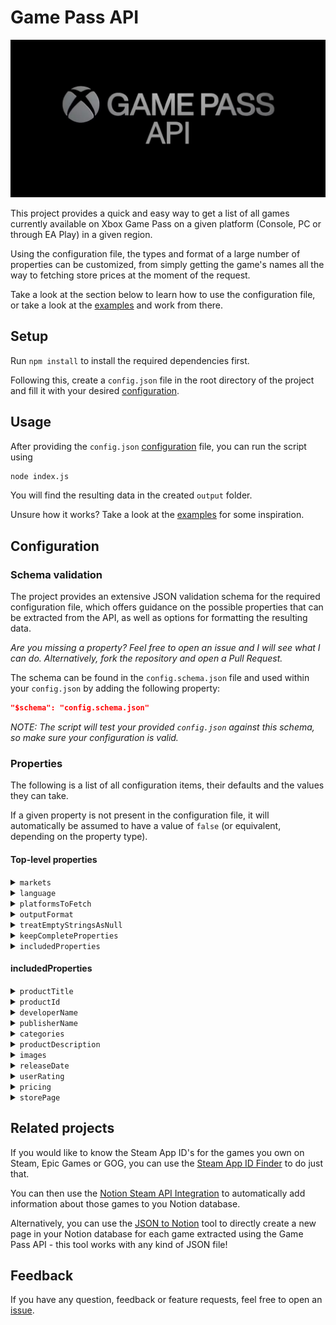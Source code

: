 # Game Pass API

![Game Pass API banner](images/GamePassApiBanner.png)

This project provides a quick and easy way to get a list of all games currently available on Xbox Game Pass on a given platform (Console, PC or through EA Play) in a given region.

Using the configuration file, the types and format of a large number of properties can be customized, from simply getting the game's names all the way to fetching store prices at the moment of the request.

Take a look at the section below to learn how to use the configuration file, or take a look at the [examples](examples) and work from there.

## Setup

Run `npm install` to install the required dependencies first.

Following this, create a `config.json` file in the root directory of the project and fill it with your desired [configuration](#configuration).

## Usage

After providing the `config.json` [configuration](#configuration) file, you can run the script using

```bash
node index.js
```

You will find the resulting data in the created `output` folder.

Unsure how it works? Take a look at the [examples](examples) for some inspiration.

## Configuration

### Schema validation

The project provides an extensive JSON validation schema for the required configuration file, which offers guidance on the possible properties that can be extracted from the API, as well as options for formatting the resulting data.

*Are you missing a property? Feel free to open an issue and I will see what I can do. Alternatively, fork the repository and open a Pull Request.*

The schema can be found in the `config.schema.json` file and used within your `config.json` by adding the following property:

```json
"$schema": "config.schema.json"
```

*NOTE: The script will test your provided `config.json` against this schema, so make sure your configuration is valid.*

### Properties

The following is a list of all configuration items, their defaults and the values they can take.

If a given property is not present in the configuration file, it will automatically be assumed to have a value of `false` (or equivalent, depending on the property type).

#### Top-level properties

<details>
<summary><code>markets</code></summary>

The two letter market codes for which to fetch games. The script will run once for each market code.

| Type | Default value | Possible values | Required |
| --- | --- | --- | --- |
| `array` | `["US"]` | `"US"`, `"DZ"`, `"AR"`, `"AU"`, `"AT"`, `"BH"`, `"BD"`, `"BE"`, `"BR"`, `"BG"`, `"CA"`, `"CL"`, `"CN"`, `"CO"`, `"CR"`, `"HR"`, `"CY"`, `"CZ"`, `"DK"`, `"EG"`, `"EE"`, `"FI"`, `"FR"`, `"DE"`, `"GR"`, `"GT"`, `"HK"`, `"HU"`, `"IS"`, `"IN"`, `"ID"`, `"IQ"`, `"IE"`, `"IL"`, `"IT"`, `"JP"`, `"JO"`, `"KZ"`, `"KE"`, `"KW"`, `"LV"`, `"LB"`, `"LI"`, `"LT"`, `"LU"`, `"MY"`, `"MT"`, `"MR"`, `"MX"`, `"MA"`, `"NL"`, `"NZ"`, `"NG"`, `"NO"`, `"OM"`, `"PK"`, `"PE"`, `"PH"`, `"PL"`, `"PT"`, `"QA"`, `"RO"`, `"RU"`, `"SA"`, `"RS"`, `"SG"`, `"SK"`, `"SI"`, `"ZA"`, `"KR"`, `"ES"`, `"SE"`, `"CH"`, `"TW"`, `"TH"`, `"TT"`, `"TN"`, `"TR"`, `"UA"`, `"AE"`, `"GB"`, `"VN"`, `"YE"`, `"LY"`, `"LK"`, `"UY"`, `"VE"`, `"AF"`, `"AX"`, `"AL"`, `"AS"`, `"AO"`, `"AI"`, `"AQ"`, `"AG"`, `"AM"`, `"AW"`, `"BO"`, `"BQ"`, `"BA"`, `"BW"`, `"BV"`, `"IO"`, `"BN"`, `"BF"`, `"BI"`, `"KH"`, `"CM"`, `"CV"`, `"KY"`, `"CF"`, `"TD"`, `"TL"`, `"DJ"`, `"DM"`, `"DO"`, `"EC"`, `"SV"`, `"GQ"`, `"ER"`, `"ET"`, `"FK"`, `"FO"`, `"FJ"`, `"GF"`, `"PF"`, `"TF"`, `"GA"`, `"GM"`, `"GE"`, `"GH"`, `"GI"`, `"GL"`, `"GD"`, `"GP"`, `"GU"`, `"GG"`, `"GN"`, `"GW"`, `"GY"`, `"HT"`, `"HM"`, `"HN"`, `"AZ"`, `"BS"`, `"BB"`, `"BY"`, `"BZ"`, `"BJ"`, `"BM"`, `"BT"`, `"KM"`, `"CG"`, `"CD"`, `"CK"`, `"CX"`, `"CC"`, `"CI"`, `"CW"`, `"JM"`, `"SJ"`, `"JE"`, `"KI"`, `"KG"`, `"LA"`, `"LS"`, `"LR"`, `"MO"`, `"MK"`, `"MG"`, `"MW"`, `"IM"`, `"MH"`, `"MQ"`, `"MU"`, `"YT"`, `"FM"`, `"MD"`, `"MN"`, `"MS"`, `"MZ"`, `"MM"`, `"NA"`, `"NR"`, `"NP"`, `"MV"`, `"ML"`, `"NC"`, `"NI"`, `"NE"`, `"NU"`, `"NF"`, `"PW"`, `"PS"`, `"PA"`, `"PG"`, `"PY"`, `"RE"`, `"RW"`, `"BL"`, `"MF"`, `"WS"`, `"ST"`, `"SN"`, `"MP"`, `"PN"`, `"SX"`, `"SB"`, `"SO"`, `"SC"`, `"SL"`, `"GS"`, `"SH"`, `"KN"`, `"LC"`, `"PM"`, `"VC"`, `"TJ"`, `"TZ"`, `"TG"`, `"TK"`, `"TO"`, `"TM"`, `"TC"`, `"TV"`, `"UM"`, `"UG"`, `"VI"`, `"VG"`, `"WF"`, `"EH"`, `"ZM"`, `"ZW"`, `"UZ"`, `"VU"`, `"SR"`, `"SZ"`, `"AD"`, `"MC"`, `"SM"`, `"ME"`, `"VA"`, `"NEUTRAL"` | Yes, at least one market code. |
</details>

<details>
<summary><code>language</code></summary>

The language to use when fetching game properties. Properties such as the game description will be in this language.

| Type | Default value | Possible values | Required |
| --- | --- | --- | --- |
| `string` | `en-us` | `"es-ar"`, `"pt-br"`, `"en-ca"`, `"fr-ca"`, `"es-cl"`, `"es-co"`, `"es-mx"`, `"en-us"`, `"nl-be"`, `"fr-be"`, `"cs-cz"`, `"da-dk"`, `"de-de"`, `"es-es"`, `"fr-fr"`, `"en-ie"`, `"it-it"`, `"hu-hu"`, `"nl-nl"`, `"nb-no"`, `"de-at"`, `"pl-pl"`, `"pt-pt"`, `"de-ch"`, `"sk-sk"`, `"fr-ch"`, `"fi-fi"`, `"sv-se"`, `"en-gb"`, `"el-gr"`, `"ru-ru"`, `"en-au"`, `"en-hk"`, `"en-in"`, `"id-id"`, `"en-my"`, `"en-nz"`, `"en-ph"`, `"en-sg"`, `"vi-vn"`, `"th-th"`, `"ko-kr"`, `"zh-cn"`, `"zh-tw"`, `"ja-jp"`, `"zh-hk"`, `"en-za"`, `"tr-tr"`, `"he-il"`, `"ar-ae"`, `"ar-sa"`  | Yes |
</details>

<details>
<summary><code>platformsToFetch</code></summary>

Which platforms to fetch games for, any of "console", "pc" and "eaPlay".

| Type | Default value | Possible values | Required |
| --- | --- | --- | --- |
| `array` | `["console", "pc", "eaPlay"]` | `"console"`, `"pc"`, `"eaPlay"` | Yes, at least one platform. |
</details>

<details>
<summary><code>outputFormat</code></summary>

What kind of format the resulting JSON should use for the cleaned game properties.

| Type | Default value | Possible values | Required |
| --- | --- | --- | --- |
| `string` | `"array"` | `"array"`: The resulting data structure is an array with its entries being dictionaries holding separate game's proeprties.<br/>`"productTitle"`: The resulting data structure is a dictionary that uses games' title as keys.<br/>`"productId"`: The resulting data structure is a dictionary that uses games' product ID's as keys.<br/>`"0-indexed"`: The resulting data structure is a dictionary that uses rolling integers as keys. | Yes |
</details>

<details>
<summary><code>treatEmptyStringsAsNull</code></summary>

Whether or not to treat empty strings as null values.

| Type | Default value | Possible values | Required |
| --- | --- | --- | --- |
| `boolean` | `true` | `true` or `false` | No |
</details>

<details>
<summary><code>keepCompleteProperties</code></summary>

Whether or not to keep the original, complete list of properties for the fetched games. Will be saved in a separate file per platform and market.

| Type | Default value | Possible values | Required |
| --- | --- | --- | --- |
| `boolean` | `false` | `true` or `false` | No |
</details>

<details>
<summary><code>includedProperties</code></summary>

The properties that should be contained in the cleaned version of the API response.

| Type | Default value | Possible values | Required |
| --- | --- | --- | --- |
| `object` | Not applicable | See sections below | Yes, and at least one sub-property |
</details>

#### includedProperties

<details>
<summary><code>productTitle</code></summary>

Whether or not to include the title of the game.

| Type | Default value | Possible values | Required |
| --- | --- | --- | --- |
| `boolean` | `true` | `true` or `false` | No |
</details>

<details>
<summary><code>productId</code></summary>

Whether or not to include the product ID of the game.

| Type | Default value | Possible values | Required |
| --- | --- | --- | --- |
| `boolean` | `true` | `true` or `false` | No |
</details>

<details>
<summary><code>developerName</code></summary>

Whether or not to include the name of the developer of the game.

| Type | Default value | Possible values | Required |
| --- | --- | --- | --- |
| `boolean` | `true` | `true` or `false` | No |
</details>

<details>
<summary><code>publisherName</code></summary>

Whether or not to include the name of the publisher of the game.

| Type | Default value | Possible values | Required |
| --- | --- | --- | --- |
| `boolean` | `true` | `true` or `false` | No |
</details>

<details>
<summary><code>categories</code></summary>

Whether or not to include the game's categories. This can be used as tags.

| Type | Default value | Possible values | Required |
| --- | --- | --- | --- |
| `boolean` | `true` | `true` or `false` | No |
</details>

<details>
<summary><code>productDescription</code></summary>

Whether or not to include the description of the game.

| Type | Default value | Possible values | Required |
| --- | --- | --- | --- |
| `object` | See item below | See sections below | No |

```json
"productDescription": {
	"enabled": true,
	"preferShort": false
}
```

<h3>Possible values</h3>

<h4><code>enabled</code></h4>

Whether or not to include the description of the game.

| Type | Default value | Possible values | Required |
| --- | --- | --- | --- |
| `boolean` | `true` | `true` or `false` | Yes |

<h4><code>preferShort</code></h4>

Whether or not to prefer the short description of the game over the long description.

| Type | Default value | Possible values | Required |
| --- | --- | --- | --- |
| `boolean` | `false` | `true` or `false` | No |
</details>

<details>
<summary><code>images</code></summary>

Whether or not to include image URL's for the game.

| Type | Default value | Possible values | Required |
| --- | --- | --- | --- |
| `object` | See sections below | See sections below | No |

<h3>Possible values</h3>

<h4><code>enabled</code></h4>

Whether or not to include image URL's for the game.

| Type | Default value | Possible values | Required |
| --- | --- | --- | --- |
| `boolean` | `true` | `true` or `false` | Yes |

<h4><code>imageTypes</code></h4>

What kinds of images should be considered, and a maximum of many of each type should be chosen. A value of -1 indicates no limit.

| Type | Default value | Possible values | Required |
| --- | --- | --- | --- |
| `object` | See item below | Any number of image type combinations with values from -1 upwards. | Yes, at least one `imageType`. |

```json
"imageTypes": {
	"TitledHeroArt": -1,
	"SuperHeroArt": -1,
	"Logo": -1,
	"Poster": -1,
	"Screenshot": -1,
	"BoxArt": -1,
	"Hero": -1,
	"BrandedKeyArt": -1,
	"FeaturePromotionalSquareArt": -1
}
```

Description of the various image types:

| Image type | Description | Aspect Ratio | Example |
| --- | --- | --- | --- |
| Screenshot | In-game screenshots. | 16:9 | [Link](https://store-images.s-microsoft.com/image/apps.4677.68326442227858632.03782b23-7f26-4a8e-ba87-177bdf2c3c90.4344f692-1744-4c18-8024-270fd320f63c) |
| TitledHeroArt | Banner featuring the game's name. | 16:9 | [Link](https://store-images.s-microsoft.com/image/apps.12688.68326442227858632.03782b23-7f26-4a8e-ba87-177bdf2c3c90.ef4d4f2f-1865-4fa7-8ec7-8b914cd4dcc0) |
| Poster | Banner featuring the game's name in portrait mode, such as for smartphones. | 2:3 | [Link](https://store-images.s-microsoft.com/image/apps.64810.68326442227858632.03782b23-7f26-4a8e-ba87-177bdf2c3c90.fdefe49f-270c-44e5-b660-6d7764b37f0f) |
| SuperHeroArt | Artwork without text. | 16:9 | [Link](https://store-images.s-microsoft.com/image/apps.62159.68326442227858632.03782b23-7f26-4a8e-ba87-177bdf2c3c90.1405eb3a-6314-4e44-a822-7660d70a6ec5) |
| Hero | Artwork without text. | 2:1 | [Link](https://store-images.s-microsoft.com/image/apps.28129.13672427983916579.274b1ffd-9cde-4bef-9a3e-6f37073d5ed0.5eb8b4f3-3575-4d13-b0a4-b60d6c64f392) |
| BoxArt | Banner featuring the game's logo and name in a square \"box\" format. | 1:1 | [Link](https://store-images.s-microsoft.com/image/apps.4794.68326442227858632.03782b23-7f26-4a8e-ba87-177bdf2c3c90.b156af1e-9796-48af-8d11-3461727280ea) |
| BranedKeyArt | Banner featuring the game's name with an \"XBOX\" logo on top. | 73:100 | [Link](https://store-images.s-microsoft.com/image/apps.27624.68326442227858632.21f49c7b-79d7-4647-b847-ecc7a34a7901.1aa31c66-2a52-45d6-8fed-badfb9f25ac6) |
| FeaturePromotionalSquareArt | Banner featuring the game's logo (without name) in a square \"box\" format. | 1:1 | [Link](https://store-images.s-microsoft.com/image/apps.29819.68326442227858632.03782b23-7f26-4a8e-ba87-177bdf2c3c90.322d4aa6-0a23-4565-a64f-743f0620a96e) |
| Logo | Small, square game logo, to be used e.g. as a game library icon. | 1:1 | [Link](https://store-images.s-microsoft.com/image/apps.65119.13664397958929388.0e87ac81-8aa3-41f0-82dc-61a295fc5fe3.44bf032a-b113-4179-aa1b-f557dbcd3b19) |
</details>

<details>
<summary><code>releaseDate</code></summary>

Whether or not to include the game's release date.

| Type | Default value | Possible values | Required |
| --- | --- | --- | --- |
| `object` | See item below | See sections below | No |

```json
"releaseDate": {
	"enabled": true,
	"format": "date"
}
```

<h3>Possible Values</h3>

<h4><code>enabled</code></h4>

Whether or not to include the game's release date.

| Type | Default value | Possible values | Required |
| --- | --- | --- | --- |
| `boolean` | `true` | `true` or `false` | Yes |

<h4><code>format</code></h4>

How to format the date string. Either the full dateTime (YYYY-MM-DDTHH:mm:ss.sssssssZ) or just the date (YYYY-MM-DD).

| Type | Default value | Possible values | Required |
| --- | --- | --- | --- |
| `string` | `"date"` | `"date"` or `"dateTime"` | Yes |
</details>

<details>
<summary><code>userRating</code></summary>

Whether or not to include the game's user rating.

| Type | Default value | Possible values | Required |
| --- | --- | --- | --- |
| `object` | See item below | See sections below | No |

```json
"userRating": {
	"enabled": true,
	"aggregationInterval": "AllTime",
	"format": "percentage"
}
```

<h3>Possible Values</h3>

<h4><code>enabled</code></h4>

Whether or not to include the game's user rating.

| Type | Default value | Possible values | Required |
| --- | --- | --- | --- |
| `boolean` | `true` | `true` or `false` | Yes |

<h4><code>aggregationInterval</code></h4>

Which kind of interval to use for rating aggregation.

| Type | Default value | Possible values | Required |
| --- | --- | --- | --- |
| `string` | `"AllTime"` | `"AllTime"`, `"30Days"`, `"7Days"` | Yes |

<h4><code>format</code></h4>

How to format the rating. Either as the original x-out-of-5 stars value (0.0 - 5.0) or as a percentage (0.0 - 1.0).

| Type | Default value | Possible values | Required |
| --- | --- | --- | --- |
| `string` | `"percentage"` | `"percentage"` or `"stars"` | Yes |
</details>

<details>
<summary><code>pricing</code></summary>

Whether or not to include the game's price information. The currency that is used is dependent on the chosen \"market\".

| Type | Default value | Possible values | Required |
| --- | --- | --- | --- |
| `object` | See item below | See sections below | No |

```json
"pricing": {
	"enabled": true,
	"priceTypes": [
		"ListPrice",
		"MSRP",
		"WholesalePrice"
	],
	"missingPricePolicy": "useZero"
}
```

<h3>Possible Values</h3>

<h4><code>enabled</code></h4>
Whether or not to include the game's price information. The currency that is used is dependent on the chosen \"market\".

| Type | Default value | Possible values | Required |
| --- | --- | --- | --- |
| `boolean` | `true` | `true` or `false` | Yes |

<h4><code>priceTypes</code></h4>
Which kinds of prices to include. Choose from ListPrice, MSRP and WholesalePrice (i.e. applied discounts).

| Type | Default value | Possible values | Required |
| --- | --- | --- | --- |
| `array` | `["ListPrice", "MSRP", "WholesalePrice"]` | Any combination of:<br/>`"ListPrice"`: The current listing price in the store. <br/>  `"MSRP"`: The manufacturer's suggested retail price.<br/>  `"WholesalePrice"`: The wholesale price, i.e. the ListPrice after sales have been applied. | Yes, at least one `priceType`. |

<h4><code>missingPricePolicy</code></h4>
What to do if a price is missing. Either "useZero", "useNull" or "useEmptyString".

| Type | Default value | Possible values | Required |
| --- | --- | --- | --- |
| `string` | `"useNull"` | `"useZero"`, `"useNull"` or `"useEmptyString"` | Yes |
</details>

<details>
<summary><code>storePage</code></summary>

Whether or not to include the game's store page URL. NOTE: THIS IS NOT GUARANTEED TO ALWAYS RESULT IN A WORKING URL, AS IT NEEDS TO BE INFERRED AND IS NOT AVAILABLE THROUGH THE API.

| Type | Default value | Possible values | Required |
| --- | --- | --- | --- |
| `boolean` | `true` | `true` or `false` | No |
</details>

## Related projects

If you would like to know the Steam App ID's for the games you own on Steam, Epic Games or GOG, you can use the [Steam App ID Finder](https://github.com/NikkelM/Steam-App-ID-Finder) to do just that.

You can then use the [Notion Steam API Integration](https://github.com/NikkelM/Notion-Steam-API-Integration) to automatically add information about those games to you Notion database.

Alternatively, you can use the [JSON to Notion](https://github.com/NikkelM/JSON-to-Notion) tool to directly create a new page in your Notion database for each game extracted using the Game Pass API - this tool works with any kind of JSON file!

## Feedback

If you have any question, feedback or feature requests, feel free to open an [issue](https://github.com/NikkelM/Game-Pass-API/issues/new).

